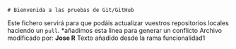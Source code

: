 	# Bienvenida a las pruebas de Git/GitHub

Este fichero servirá para que podáis actualizar vuestros repositorios locales haciendo un `pull`.
*añadimos esta linea para generar un conflicto
Archivo modificado por: **Jose R**
Texto añadido desde la rama funcionalidad1
